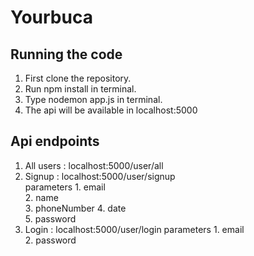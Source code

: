 # Yourbuca

## Running the code 
1. First clone the repository.
2. Run npm install in terminal.
3. Type nodemon app.js in terminal.
4. The api will be available in localhost:5000
  
## Api endpoints
1. All users : localhost:5000/user/all
2. Signup    : localhost:5000/user/signup<br>
    parameters
       1. email      
       2. name  
       3. phoneNumber
       4. date    
       5. password
3. Login     : localhost:5000/user/login
       parameters
         1. email      
         2. password  
        
